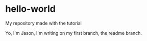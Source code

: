 # hello-world
My repository made with the tutorial

Yo, I'm Jason, I'm writing on my first branch, the readme branch.
